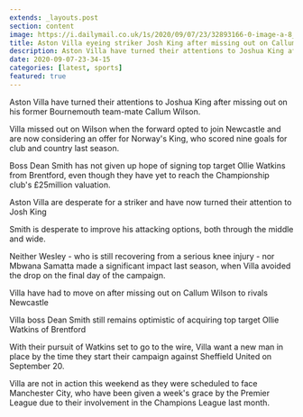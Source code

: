 ```yaml
---
extends: _layouts.post
section: content
image: https://i.dailymail.co.uk/1s/2020/09/07/23/32893166-0-image-a-8_1599517809214.jpg 
title: Aston Villa eyeing striker Josh King after missing out on Callum Wilson  
description: Aston Villa have turned their attentions to Joshua King after missing out on his former Bournemouth team-mate Callum Wilson. 
date: 2020-09-07-23-34-15 
categories: [latest, sports] 
featured: true 
--- 
```

Aston Villa have turned their attentions to Joshua King after missing out on his former Bournemouth team-mate Callum Wilson.

Villa missed out on Wilson when the forward opted to join Newcastle and are now considering an offer for Norway's King, who scored nine goals for club and country last season.

Boss Dean Smith has not given up hope of signing top target Ollie Watkins from Brentford, even though they have yet to reach the Championship club's £25million valuation.

Aston Villa are desperate for a striker and have now turned their attention to Josh King

Smith is desperate to improve his attacking options, both through the middle and wide.

Neither Wesley - who is still recovering from a serious knee injury - nor Mbwana Samatta made a significant impact last season, when Villa avoided the drop on the final day of the campaign.

Villa have had to move on after missing out on Callum Wilson to rivals Newcastle

Villa boss Dean Smith still remains optimistic of acquiring top target Ollie Watkins of Brentford

With their pursuit of Watkins set to go to the wire, Villa want a new man in place by the time they start their campaign against Sheffield United on September 20.

Villa are not in action this weekend as they were scheduled to face Manchester City, who have been given a week's grace by the Premier League due to their involvement in the Champions League last month.

